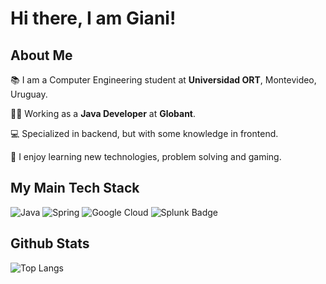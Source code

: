 # Hi there, I am Giani!

## About Me

📚 I am a Computer Engineering student at **Universidad ORT**, Montevideo, Uruguay.

👩‍💻 Working as a **Java Developer** at **Globant**.

💻 Specialized in backend, but with some knowledge in frontend.

👾 I enjoy learning new technologies, problem solving and gaming.

## My Main Tech Stack
![Java](https://img.shields.io/badge/java-%23ED8B00.svg?style=for-the-badge&logo=java&logoColor=white) ![Spring](https://img.shields.io/badge/spring-%236DB33F.svg?style=for-the-badge&logo=spring&logoColor=white) ![Google Cloud](https://img.shields.io/badge/Google%20Cloud-%234285F4.svg?style=for-the-badge&logo=google-cloud&logoColor=white) ![Splunk Badge](https://img.shields.io/badge/Splunk-000?logo=splunk&logoColor=fff&style=for-the-badge)

## Github Stats
![Top Langs](https://github-readme-stats.vercel.app/api/top-langs/?username=gianidev&theme=material-palenight)



